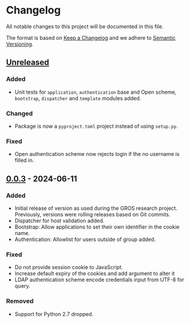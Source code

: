 # Changelog

All notable changes to this project will be documented in this file.

The format is based on [Keep a Changelog](https://keepachangelog.com/en/1.1.0/) 
and we adhere to [Semantic Versioning](https://semver.org/spec/v2.0.0.html).

## [Unreleased]

### Added

- Unit tests for `application`, `authentication` base and Open scheme, 
  `bootstrap`, `dispatcher` and `template` modules added.

### Changed

- Package is now a `pyproject.toml` project instead of using `setup.py`.

### Fixed

- Open authentication scheme now rejects login if the no username is filled in.

## [0.0.3] - 2024-06-11

### Added

- Initial release of version as used during the GROS research project. 
  Previously, versions were rolling releases based on Git commits.
- Dispatcher for host validation added.
- Bootstrap: Allow applications to set their own identifier in the cookie name.
- Authentication: Allowlist for users outside of group added.

### Fixed

- Do not provide session cookie to JavaScript.
- Increase default expiry of the cookies and add argument to alter it
- LDAP authentication scheme encode credentials input from UTF-8 for query.

### Removed

- Support for Python 2.7 dropped.

[Unreleased]: 
https://github.com/grip-on-software/server-framework/compare/v0.0.3...HEAD
[0.0.3]: 
https://github.com/grip-on-software/server-framework/releases/tag/v0.0.3
